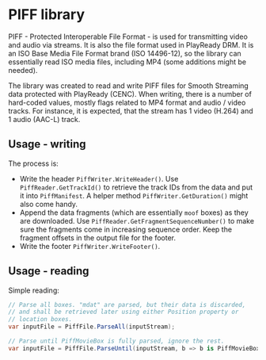 # PIFF library

PIFF - Protected Interoperable File Format - is used for transmitting video and audio via streams. It is also the file format used in PlayReady DRM. It is an ISO Base Media File Format brand (ISO 14496-12), so the library can essentially read ISO media files, including MP4 (some additions might be needed).

The library was created to read and write PIFF files for Smooth Streaming data protected with PlayReady (CENC). When writing, there is a number of hard-coded values, mostly flags related to MP4 format and audio / video tracks. For instance, it is expected, that the stream has 1 video (H.264) and 1 audio (AAC-L) track.

## Usage - writing

The process is:
- Write the header `PiffWriter.WriteHeader()`.
  Use `PiffReader.GetTrackId()` to retrieve the track IDs from the data and put it into `PiffManifest`.
  A helper method `PiffWriter.GetDuration()` might also come handy.
- Append the data fragments (which are essentially `moof` boxes) as they are downloaded.
  Use `PiffReader.GetFragmentSequenceNumber()` to make sure the fragments come in increasing sequence order.
  Keep the fragment offsets in the output file for the footer.
- Write the footer `PiffWriter.WriteFooter()`.

## Usage - reading

Simple reading:
```csharp
// Parse all boxes. "mdat" are parsed, but their data is discarded,
// and shall be retrieved later using either Position property or
// location boxes.
var inputFile = PiffFile.ParseAll(inputStream);

// Parse until PiffMovieBox is fully parsed, ignore the rest.
var inputFile = PiffFile.ParseUntil(inputStream, b => b is PiffMovieBox);
```
